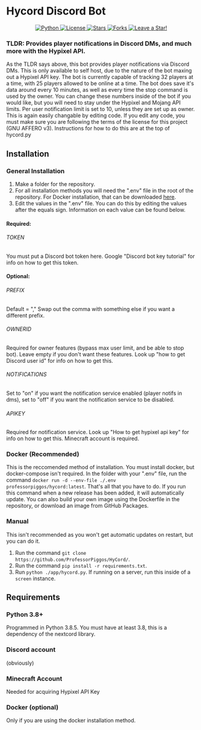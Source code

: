# Hycord Discord Bot

<p align="center">
  <a href="https://github.com/ProfessorPiggos/HyCord/search?l=Python">
    <img src="https://img.shields.io/badge/language-python-blue?color=ffd343" alt="Python" />
  </a>
  <a href="https://github.com/ProfessorPiggos/HyCord/blob/master/LICENSE">
    <img src="https://img.shields.io/github/license/ProfessorPiggos/HyCord" alt="License" />
  </a>
  <a href="https://github.com/ProfessorPiggos/HyCord/stargazers">
    <img src="https://img.shields.io/github/stars/ProfessorPiggos/HyCord" alt="Stars" />
  </a>
  <a href="https://github.com/ProfessorPiggos/HyCord/network/members">
    <img src="https://img.shields.io/github/forks/ProfessorPiggos/HyCord" alt="Forks" />
  </a>
  <a href="https://github.com/ProfessorPiggos/HyCord/stargazers">
    <img src="https://img.shields.io/static/v1?label=%F0%9F%8C%9F&message=If%20You%20Find%20This%20Useful!&style=style=flat&color=33ff33" alt="Leave a Star!"/>
  </a>
</p>

### TLDR: Provides player notifications in Discord DMs, and much more with the Hypixel API.
As the TLDR says above, this bot provides player notifications via Discord DMs. This is only available to self host, due to the nature of the bot maxing out a Hypixel API key. The bot is currently capable of tracking 32 players at a time, with 25 players allowed to be online at a time. The bot does save it's data around every 10 minutes, as well as every time the stop command is used by the owner. You can change these numbers inside of the bot if you would like, but you will need to stay under the Hypixel and Mojang API limits. Per user notification limit is set to 10, unless they are set up as owner. This is again easily changable by editing code. If you edit any code, you must make sure you are following the terms of the license for this project (GNU AFFERO v3). Instructions for how to do this are at the top of hycord.py

## Installation
### General Installation
1. Make a folder for the repository.
2. For all installation methods you will  need the ".env" file in the root of the repository. For Docker installation, that can be downloaded [here](https://github.com/ProfessorPiggos/HyCord/blob/master/.env).
3. Edit the values in the ".env" file. You can do this by editing the values after the equals sign. Information on each value can be found below.
#### Required:
###### TOKEN
You must put a Discord bot token here. Google "Discord bot key tutorial" for info on how to get this token.
#### Optional:
###### PREFIX
Default = ","
Swap out the comma with something else if you want a different prefix.
###### OWNERID
Required for owner features (bypass max user limit, and be able to stop bot). Leave empty if you don't want these features. Look up "how to get Discord user id" for info on how to get this.
###### NOTIFICATIONS
Set to "on" if you want the notification service enabled (player notifs in dms), set to "off" if you want the notification service to be disabled.
###### APIKEY
Required for notification service. Look up "How to get hypixel api key" for info on how to get this. Minecraft account is required.

### Docker (Recommended)
This is the reccomended method of installation. You must install docker, but docker-compose isn't required.
In the folder with your ".env" file, run the command `docker run -d --env-file ./.env professorpiggos/hycord:latest`. That's all that you have to do. If you run this command when a new release has been added, it will automatically update. You can also build your own image using the Dockerfile in the repository, or download an image from GitHub Packages.
### Manual
This isn't recommended as you won't get automatic updates on restart, but you can do it. 
1. Run the command `git clone https://github.com/ProfessorPiggos/HyCord/`.
2. Run the command `pip install -r requirements.txt`.
3. Run `python ./app/hycord.py`. If running on a server, run this inside of a `screen` instance.
## Requirements
### Python 3.8+
Programmed in Python 3.8.5. You must have at least 3.8, this is a dependency of the nextcord library.
### Discord account
(obviously)
### Minecraft Account
Needed for acquiring Hypixel API Key
### Docker (optional)
Only if you are using the docker installation method.